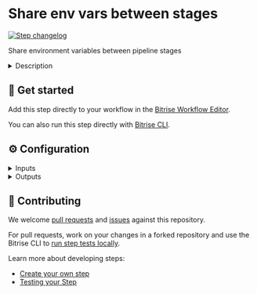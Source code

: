 # Share env vars between stages

[![Step changelog](https://shields.io/github/v/release/bitrise-steplib/bitrise-step-share-pipeline-variable?include_prereleases&label=changelog&color=blueviolet)](https://github.com/bitrise-steplib/bitrise-step-share-pipeline-variable/releases)

Share environment variables between pipeline stages

<details>
<summary>Description</summary>

Share environment variables between pipeline stages
</details>

## 🧩 Get started

Add this step directly to your workflow in the [Bitrise Workflow Editor](https://devcenter.bitrise.io/steps-and-workflows/steps-and-workflows-index/).

You can also run this step directly with [Bitrise CLI](https://github.com/bitrise-io/bitrise).

## ⚙️ Configuration

<details>
<summary>Inputs</summary>

| Key | Description | Flags | Default |
| --- | --- | --- | --- |
| `env_vars` | A newline (`\n`) separated list of key - value pairs (`{key}={value}`).  The input uses a `{key}={value}` syntax. The equals sign (`=`) is the delimiter between the key and value of the environment variable. A shorthand syntax of `ENV_KEY` can be used for `ENV_KEY=$ENV_KEY` when sharing an existing environment variable (ENV_KEY).  Examples: ``` MY_ENV_KEY=my value EXISTING_ENV_KEY ``` | required |  |
| `app_url` | The app's URL on Bitrise.io. | required | `$BITRISE_APP_URL` |
| `build_slug` | The build's slug on Bitrise.io. | required | `$BITRISE_BUILD_SLUG` |
| `build_api_token` | API Token for the build on Bitrise.io. | required, sensitive | `$BITRISE_BUILD_API_TOKEN` |
</details>

<details>
<summary>Outputs</summary>
There are no outputs defined in this step
</details>

## 🙋 Contributing

We welcome [pull requests](https://github.com/bitrise-steplib/bitrise-step-share-pipeline-variable/pulls) and [issues](https://github.com/bitrise-steplib/bitrise-step-share-pipeline-variable/issues) against this repository.

For pull requests, work on your changes in a forked repository and use the Bitrise CLI to [run step tests locally](https://devcenter.bitrise.io/bitrise-cli/run-your-first-build/).

Learn more about developing steps:

- [Create your own step](https://devcenter.bitrise.io/contributors/create-your-own-step/)
- [Testing your Step](https://devcenter.bitrise.io/contributors/testing-and-versioning-your-steps/)
